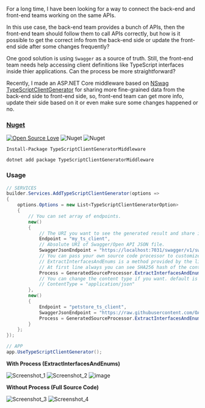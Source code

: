 For a long time, I have been looking for a way to connect the back-end and front-end teams working on the same APIs.

In this use case, the back-end team provides a bunch of APIs, then the front-end team should follow them to call APIs correctly, but how is it possible to get the correct info from the back-end side or update the front-end side after some changes frequently?

One good solution is using `Swagger` as a source of truth. Still, the front-end team needs help accessing client definitions like TypeScript interfaces inside thier applications. Can the process be more straightforward?

Recently, I made an ASP.NET Core middleware based on [NSwag TypeScriptClientGenerator](https://github.com/RicoSuter/NSwag/wiki/TypeScriptClientGenerator) for sharing more fine-grained data from the back-end side to front-end side, so, front-end team can get more info, update their side based on it or even make sure some changes happened or no.

### [Nuget](https://www.nuget.org/packages/TypeScriptClientGeneratorMiddleware)

[![Open Source Love](https://badges.frapsoft.com/os/mit/mit.svg?v=102)](https://opensource.org/licenses/MIT)
![Nuget](https://img.shields.io/nuget/v/TypeScriptClientGeneratorMiddleware)
![Nuget](https://img.shields.io/nuget/dt/TypeScriptClientGeneratorMiddleware)

```
Install-Package TypeScriptClientGeneratorMiddleware

dotnet add package TypeScriptClientGeneratorMiddleware
```

### Usage

```cs
// SERVICES
builder.Services.AddTypeScriptClientGenerator(options =>
{
    options.Options = new List<TypeScriptClientGeneratorOption>
    {
        // You can set array of endpoints.
        new()
        {
            // The URI you want to see the generated result and share it.
            Endpoint = "my_ts_client",  
            // Absolute URI of Swagger/Open API JSON file.
            SwaggerJsonEndpoint = "https://localhost:7031/swagger/v1/swagger.json", 
            // You can pass your own source code processor to customize final result, If don't you will get full source code which is generated by NSwag.
            // ExtractInterfacesAndEnums is a method provided by the library to extract just interfaces and enums to share with others.
            // At first line always you can see SHA256 hash of the content, after changing, by comparing with the old one you will understand part of the code changed.
            Process = GeneratedSourceProcessor.ExtractInterfacesAndEnums,
            // You can change the content type if you want. default is "text/plain".
            // ContentType = "application/json"
        },
        new()
        {
            Endpoint = "petstore_ts_client",
            SwaggerJsonEndpoint = "https://raw.githubusercontent.com/OAI/OpenAPI-Specification/main/examples/v3.0/petstore.json",
            Process = GeneratedSourceProcessor.ExtractInterfacesAndEnums
        }
    };
});

// APP
app.UseTypeScriptClientGenerator();
```

**With Process (ExtractInterfacesAndEnums)**

![Screenshot_1](https://user-images.githubusercontent.com/8418700/224740386-7f03e0f4-59ad-4846-ab4e-8b5c45edbe3d.png)
![Screenshot_2](https://user-images.githubusercontent.com/8418700/224740388-6e9c08c9-de80-485e-84f7-7229dd6f6c16.png)
![image](https://user-images.githubusercontent.com/8418700/224741593-7b521b6d-1803-43ee-b35c-7759c9980bce.png)

**Without Process (Full Source Code)**

![Screenshot_3](https://user-images.githubusercontent.com/8418700/224741163-aa46a289-6485-461e-a5a7-4306d2220f48.png)
![Screenshot_4](https://user-images.githubusercontent.com/8418700/224753400-ec93a0b1-b23b-4070-bb24-2cfd7a0f34f4.png)


